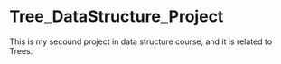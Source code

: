# Tree_DataStructure_Project
This is my secound project in data structure course, and it is related to Trees.
